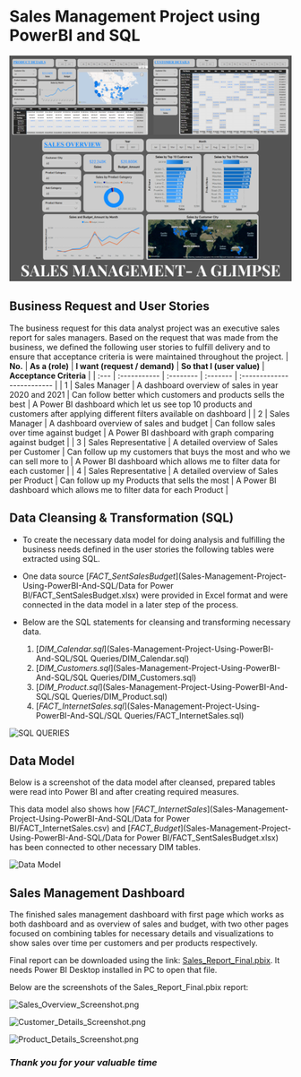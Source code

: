 # **Sales Management Project using PowerBI and SQL**


![Overview](Images/Overview.png)


## **Business Request and User Stories**

The business request for this data analyst project was an executive sales report for sales managers. Based on the request that was made from the business, we defined the following user stories to fulfill delivery and to ensure that acceptance criteria is were maintained throughout the project.
| **No.** | **As a (role)** | **I want (request / demand)** | **So that I (user value)** | **Acceptance Criteria** |
| :--- | :----------- | :-------- | :------- | :------------------------- |
| 1   | Sales Manager | A dashboard overview of sales in year 2020 and 2021 | Can follow better which customers and products sells the best | A Power BI dashboard which let us see top 10 products and customers after applying different filters available on dashboard |
| 2   | Sales Manager | A dashboard overview of sales and budget | Can follow sales over time against budget | A Power BI dashboard with graph comparing against budget |
| 3   | Sales Representative | A detailed overview of Sales per Customer | Can follow up my customers that buys the most and who we can sell more to | A Power BI dashboard which allows me to filter data for each customer |
| 4   | Sales Representative | A detailed overview of Sales per Product | Can follow up my Products that sells the most | A Power BI dashboard which allows me to filter data for each Product |

## **Data Cleansing & Transformation (SQL)**

- To create the necessary data model for doing analysis and fulfilling the business needs defined in the user stories the following tables were extracted using SQL.
- One data source [_FACT_SentSalesBudget_](Sales-Management-Project-Using-PowerBI-And-SQL/Data for Power BI/FACT_SentSalesBudget.xlsx) were provided in Excel format and were connected in the data model in a later step of the process.
- Below are the SQL statements for cleansing and transforming necessary data.

  1. [_DIM_Calendar.sql_](Sales-Management-Project-Using-PowerBI-And-SQL/SQL Queries/DIM_Calendar.sql)
  2. [_DIM_Customers.sql_](Sales-Management-Project-Using-PowerBI-And-SQL/SQL Queries/DIM_Customers.sql)
  3. [_DIM_Product.sql_](Sales-Management-Project-Using-PowerBI-And-SQL/SQL Queries/DIM_Product.sql)
  4. [_FACT_InternetSales.sql_](Sales-Management-Project-Using-PowerBI-And-SQL/SQL Queries/FACT_InternetSales.sql)

![SQL QUERIES](Sales-Management-Project-Using-PowerBI-And-SQL/Images/SQL_QUERIES.png)
## **Data Model**

Below is a screenshot of the data model after cleansed, prepared tables were read into Power BI and after creating required measures.

This data model also shows how [_FACT_InternetSales_](Sales-Management-Project-Using-PowerBI-And-SQL/Data for Power BI/FACT_InternetSales.csv) and [_FACT_Budget_](Sales-Management-Project-Using-PowerBI-And-SQL/Data for Power BI/FACT_SentSalesBudget.xlsx) has been connected to other necessary DIM tables.

![Data Model](Sales-Management-Project-Using-PowerBI-And-SQL/Images/Data_Modelling_Screenshot.png)
## **Sales Management Dashboard**

The finished sales management dashboard with first page which works as both dashboard and as overview of sales and budget, with two other pages focused on combining tables for necessary details and visualizations to show sales over time per customers and per products respectively.

Final report can be downloaded using the link: [Sales_Report_Final.pbix](Sales-Management-Project-Using-PowerBI-And-SQL/Sales_Report_Final.pbix). It needs Power BI Desktop installed in PC to open that file.

Below are the screenshots of the Sales_Report_Final.pbix report:

![Sales_Overview_Screenshot.png](Sales-Management-Project-Using-PowerBI-And-SQL/Images/Sales_Overview_Screenshot.png)

![Customer_Details_Screenshot.png](Sales-Management-Project-Using-PowerBI-And-SQL/Images/Customer_Details_Screenshot.png)

![Product_Details_Screenshot.png](Sales-Management-Project-Using-PowerBI-And-SQL/Images/Product_Details_Screenshot.png)


### _**Thank you for your valuable time**_
